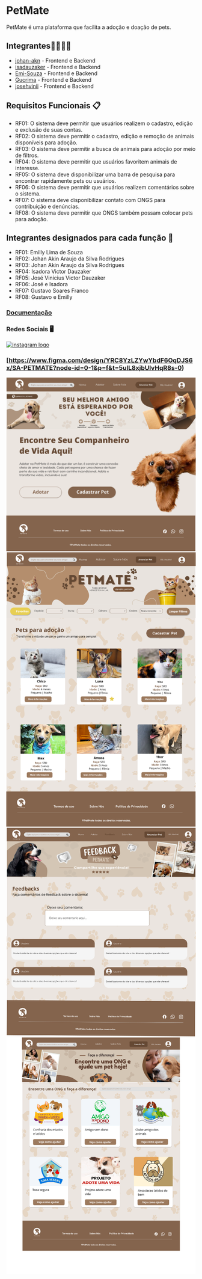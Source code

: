 # PetMate
PetMate é uma plataforma que facilita a adoção e doação de pets.

## Integrantes👨‍💻👩‍💻
- [johan-akn](https://github.com/johan-akn) - Frontend e Backend
- [isadauzaker](https://github.com/isadauzaker) - Frontend e Backend
- [Emi-Souza](https://github.com/Emi-Souza) - Frontend e Backend
- [Gucrima](https://github.com/Gucrima) - Frontend e Backend
- [josehvinii](https://github.com/josehvinii) - Frontend e Backend

## Requisitos Funcionais 📋

- RF01: O sistema deve permitir que usuários realizem o cadastro, edição e exclusão de suas contas.
- RF02: O sistema deve permitir o cadastro, edição e remoção de animais disponíveis para adoção.
- RF03: O sistema deve permitir a busca de animais para adoção por meio de filtros.
- RF04: O sistema deve permitir que usuários favoritem animais de interesse.
- RF05: O sistema deve disponibilizar uma barra de pesquisa para encontrar rapidamente pets ou usuários.
- RF06: O sistema deve permitir que usuários realizem comentários sobre o sistema.
- RF07: O sistema deve disponibilizar contato com ONGS para contribuição e denúncias. 
- RF08: O sistema deve permitir que ONGS também possam colocar pets para adoção.


## Integrantes designados para cada função 📝

- RF01: Emilly Lima de Souza
- RF02: Johan Akin Araujo da Silva Rodrigues
- RF03: Johan Akin Araujo da Silva Rodrigues
- RF04: Isadora Victor Dauzaker
- RF05: José Vinicius Victor Dauzaker
- RF06: José e Isadora
- RF07: Gustavo Soares Franco
- RF08: Gustavo e Emilly
  
### [Documentação](https://docs.google.com/document/d/1TBU8-_BPHwepaxgek6Jtyi0G4E04BuEELcBfpENMvl4/edit?tab=t.0)
### Redes Sociais 🖥️
<a href="https://www.instagram.com/projeto_petmate/followers/?next=%2F"><img src="https://img.shields.io/static/v1?message=Instagram&logo=instagram&label=&color=E4405F&logoColor=white&labelColor=&style=for-the-badge" height="35" alt="instagram logo"  /></a>

### [https://www.figma.com/design/YRC8YzLZYwYbdF6OqDJS6x/SA-PETMATE?node-id=0-1&p=f&t=5ulL8xjbUlvHqR8s-0)
![printTelas1](./LinksPostagens/printsTelaSA3/Group135.png)
![printTelas2](./LinksPostagens/printsTelaSA3/Group145.png)
![printTelas3](./LinksPostagens/printsTelaSA3/Group147.png)
![printTelas4](./LinksPostagens/printsTelaSA3/Group150.png)

